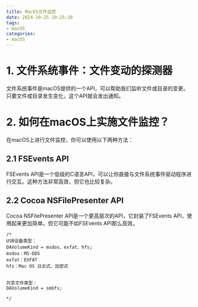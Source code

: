 ```yaml
---
title: MacOS文件监控
date: 2024-10-25 10:25:38
tags:
- macOS
categories:
- macOS
---
```


# 1. 文件系统事件：文件变动的探测器

文件系统事件是macOS提供的一个API，可以帮助我们监听文件或目录的变更。只要文件或目录发生变化，这个API就会发出通知。

<!--more-->

# 2. 如何在macOS上实施文件监控？

在macOS上进行文件监控，你可以使用以下两种方法：

## 2.1 FSEvents API

FSEvents API是一个低级的C语言API，可以让你直接与文件系统事件驱动程序进行交互。这种方法非常高效，但它也比较复杂。

## 2.2 Cocoa NSFilePresenter API

Cocoa NSFilePresenter API是一个更高层次的API，它封装了FSEvents API，使用起来更加简单。但它可能不如FSEvents API那么高效。


```
/*
USB设备类型：
DAVolumeKind = msdos、exfat、hfs;
msdos：MS-DOS
exfat：EXFAT
hfs：Mac OS 日志式、加密式


共享文件类型：
DAVolumeKind = smbfs;

*/
```
